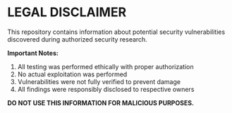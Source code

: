 # LEGAL DISCLAIMER

This repository contains information about potential security vulnerabilities discovered during authorized security research. 

**Important Notes:**
1. All testing was performed ethically with proper authorization
2. No actual exploitation was performed
3. Vulnerabilities were not fully verified to prevent damage
4. All findings were responsibly disclosed to respective owners

**DO NOT USE THIS INFORMATION FOR MALICIOUS PURPOSES.**
